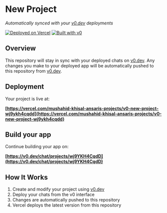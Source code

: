 # New Project

*Automatically synced with your [v0.dev](https://v0.dev) deployments*

[![Deployed on Vercel](https://img.shields.io/badge/Deployed%20on-Vercel-black?style=for-the-badge&logo=vercel)](https://vercel.com/mushahid-khisal-ansaris-projects/v0-new-project-wj9ykh4cqdd)
[![Built with v0](https://img.shields.io/badge/Built%20with-v0.dev-black?style=for-the-badge)](https://v0.dev/chat/projects/wj9YKH4CqdD)

## Overview

This repository will stay in sync with your deployed chats on [v0.dev](https://v0.dev).
Any changes you make to your deployed app will be automatically pushed to this repository from [v0.dev](https://v0.dev).

## Deployment

Your project is live at:

**[https://vercel.com/mushahid-khisal-ansaris-projects/v0-new-project-wj9ykh4cqdd](https://vercel.com/mushahid-khisal-ansaris-projects/v0-new-project-wj9ykh4cqdd)**

## Build your app

Continue building your app on:

**[https://v0.dev/chat/projects/wj9YKH4CqdD](https://v0.dev/chat/projects/wj9YKH4CqdD)**

## How It Works

1. Create and modify your project using [v0.dev](https://v0.dev)
2. Deploy your chats from the v0 interface
3. Changes are automatically pushed to this repository
4. Vercel deploys the latest version from this repository